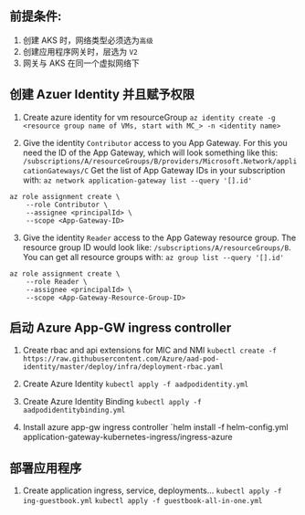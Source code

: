 ## 前提条件:
1. 创建 AKS 时，网络类型必须选为`高级`
2. 创建应用程序网关时，层选为 `V2`
3. 网关与 AKS 在同一个虚拟网络下

## 创建 Azuer Identity 并且赋予权限
1. Create azure identity for vm resourceGroup
`az identity create -g <resource group name of VMs, start with MC_> -n <identity name>`

2. Give the identity `Contributor` access to you App Gateway. For this you need the ID of the App Gateway, which will look something like this: 
`/subscriptions/A/resourceGroups/B/providers/Microsoft.Network/applicationGateways/C`
Get the list of App Gateway IDs in your subscription with: `az network application-gateway list --query '[].id'`
```
az role assignment create \
    --role Contributor \
    --assignee <principalId> \
    --scope <App-Gateway-ID>
```

3. Give the identity `Reader` access to the App Gateway resource group. The resource group ID would look like: `/subscriptions/A/resourceGroups/B`.
You can get all resource groups with: `az group list --query '[].id'`
```
az role assignment create \
    --role Reader \
    --assignee <principalId> \
    --scope <App-Gateway-Resource-Group-ID>
```

## 启动 Azure App-GW ingress controller
1. Create rbac and api extensions for MIC and NMI
`kubectl create -f https://raw.githubusercontent.com/Azure/aad-pod-identity/master/deploy/infra/deployment-rbac.yaml`

2. Create Azure Identity
`kubectl apply -f aadpodidentity.yml`

3. Create Azure Identity Binding
`kubectl apply -f aadpodidentitybinding.yml`

4. Install azure app-gw ingress controller
`helm install -f helm-config.yml application-gateway-kubernetes-ingress/ingress-azure

## 部署应用程序
1. Create application ingress, service, deployments...
`kubectl apply -f ing-guestbook.yml`
`kubectl apply -f guestbook-all-in-one.yml`